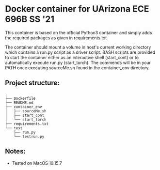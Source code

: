 # Docker container for UArizona ECE 696B SS '21
This container is based on the official Python3 container and simply adds the
required packages as given in requirements.txt

The container should mount a volume in host's current working directory which 
contains a run.py script as a driver script. BASH scripts are provided to start 
the container either as an interactive shell (start\_cont) or to automatically
execute run.py (start\_torch). The commends will be in your PATH once executing
sourceMe.sh found in the container\_env directory. 


## Project structure:
```
.
├── Dockerfile
├── README.md
├── container_env
│   ├── sourceMe.sh
│   ├── start_cont
│   └── start_torch
├── requirements.txt
└── test
    ├── run.py
    └── testrun.py
```

## Notes:
- Tested on MacOS 10.15.7